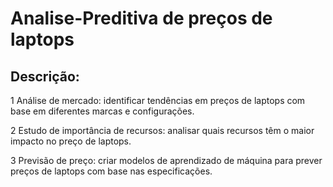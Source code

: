 # Analise-Preditiva de preços de laptops

## Descrição:
1 Análise de mercado: identificar tendências em preços de laptops com base em diferentes marcas e configurações.

2 Estudo de importância de recursos: analisar quais recursos têm o maior impacto no preço de laptops.

3 Previsão de preço: criar modelos de aprendizado de máquina para prever preços de laptops com base nas especificações.
